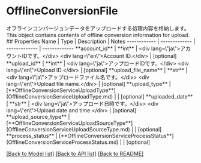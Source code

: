 # OfflineConversionFile

<div lang=\"ja\">オフラインコンバージョンデータをアップロードする処理内容を格納します。</div> <div lang=\"en\">This object contains contents of offline conversion information for upload.</div> 
## Properties
Name | Type | Description | Notes
------------ | ------------- | ------------- | -------------
**account_id** | **int** | &lt;div lang&#x3D;\&quot;ja\&quot;&gt;アカウントIDです。&lt;/div&gt; &lt;div lang&#x3D;\&quot;en\&quot;&gt;Account ID.&lt;/div&gt;  | [optional] 
**upload_id** | **int** | &lt;div lang&#x3D;\&quot;ja\&quot;&gt;アップロードIDです。&lt;/div&gt; &lt;div lang&#x3D;\&quot;en\&quot;&gt;Upload ID.&lt;/div&gt;  | [optional] 
**upload_file_name** | **str** | &lt;div lang&#x3D;\&quot;ja\&quot;&gt;アップロードファイル名です。&lt;/div&gt; &lt;div lang&#x3D;\&quot;en\&quot;&gt;Upload file name.&lt;/div&gt;  | [optional] 
**upload_type** | [**OfflineConversionServiceUploadType**](OfflineConversionServiceUploadType.md) |  | [optional] 
**uploaded_date** | **str** | &lt;div lang&#x3D;\&quot;ja\&quot;&gt;アップロード日時です。&lt;/div&gt; &lt;div lang&#x3D;\&quot;en\&quot;&gt;Upload date and time.&lt;/div&gt;  | [optional] 
**upload_source_type** | [**OfflineConversionServiceUploadSourceType**](OfflineConversionServiceUploadSourceType.md) |  | [optional] 
**process_status** | [**OfflineConversionServiceProcessStatus**](OfflineConversionServiceProcessStatus.md) |  | [optional] 

[[Back to Model list]](../README.md#documentation-for-models) [[Back to API list]](../README.md#documentation-for-api-endpoints) [[Back to README]](../README.md)


